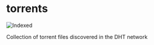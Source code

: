 torrents 
========
![Indexed](https://img.shields.io/badge/indexed-188694-blue)

Collection of torrent files discovered in the DHT network
